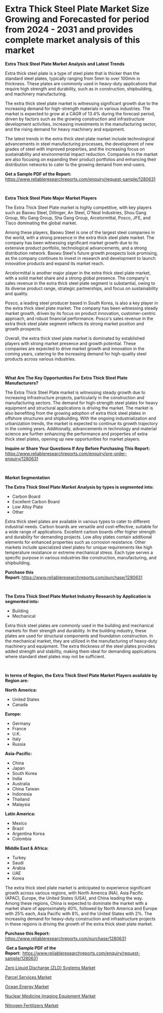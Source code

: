 <p><h1>Extra Thick Steel Plate Market Size Growing and Forecasted for period from 2024 - 2031 and provides complete market analysis of this market</h1></p><p><strong>Extra Thick Steel Plate Market Analysis and Latest Trends</strong></p>
<p><p>Extra thick steel plate is a type of steel plate that is thicker than the standard steel plates, typically ranging from 5mm to over 100mm in thickness. These plates are commonly used in heavy-duty applications that require high strength and durability, such as in construction, shipbuilding, and machinery manufacturing.</p><p>The extra thick steel plate market is witnessing significant growth due to the increasing demand for high-strength materials in various industries. The market is expected to grow at a CAGR of 13.4% during the forecast period, driven by factors such as the growing construction and infrastructure development activities, increasing investments in the manufacturing sector, and the rising demand for heavy machinery and equipment.</p><p>The latest trends in the extra thick steel plate market include technological advancements in steel manufacturing processes, the development of new grades of steel with improved properties, and the increasing focus on sustainability and environmental impact reduction. Companies in the market are also focusing on expanding their product portfolios and enhancing their distribution networks to cater to the growing demand from end-users.</p></p>
<p><strong>Get a Sample PDF of the Report:&nbsp;</strong> <a href="https://www.reliableresearchreports.com/enquiry/request-sample/1280631">https://www.reliableresearchreports.com/enquiry/request-sample/1280631</a></p>
<p>&nbsp;</p>
<p><strong>Extra Thick Steel Plate Major Market Players</strong></p>
<p><p>The Extra Thick Steel Plate market is highly competitive, with key players such as Baowu Steel, Dillinger, An Steel, O'Neal Industries, Shou Gang Group, Wu Gang Group, Sha Gang Group, Arcelormittal, Posco, JFE, and Tisco dominating the global market.</p><p>Among these players, Baowu Steel is one of the largest steel companies in the world, with a strong presence in the extra thick steel plate market. The company has been witnessing significant market growth due to its extensive product portfolio, technological advancements, and a strong distribution network. Baowu Steel's future growth prospects look promising, as the company continues to invest in research and development to launch innovative products and expand its market reach.</p><p>Arcelormittal is another major player in the extra thick steel plate market, with a solid market share and a strong global presence. The company's sales revenue in the extra thick steel plate segment is substantial, owing to its diverse product range, strategic partnerships, and focus on sustainability and quality.</p><p>Posco, a leading steel producer based in South Korea, is also a key player in the extra thick steel plate market. The company has been witnessing steady market growth, driven by its focus on product innovation, customer-centric approach, and robust financial performance. Posco's sales revenue in the extra thick steel plate segment reflects its strong market position and growth prospects.</p><p>Overall, the extra thick steel plate market is dominated by established players with strong market presence and growth potential. These companies are expected to drive market growth and innovation in the coming years, catering to the increasing demand for high-quality steel products across various industries.</p></p>
<p>&nbsp;</p>
<p><strong>What Are The Key Opportunities For Extra Thick Steel Plate Manufacturers?</strong></p>
<p><p>The Extra Thick Steel Plate market is witnessing steady growth due to increasing infrastructure projects, particularly in the construction and manufacturing sectors. The demand for high-strength steel plates for heavy equipment and structural applications is driving the market. The market is also benefiting from the growing adoption of extra thick steel plates in offshore structures and shipbuilding. With the ongoing industrialization and urbanization trends, the market is expected to continue its growth trajectory in the coming years. Additionally, advancements in technology and material science are further enhancing the performance and properties of extra thick steel plates, opening up new opportunities for market players.</p></p>
<p><strong>Inquire or Share Your Questions If Any Before Purchasing This Report:</strong> <a href="https://www.reliableresearchreports.com/enquiry/pre-order-enquiry/1280631">https://www.reliableresearchreports.com/enquiry/pre-order-enquiry/1280631</a></p>
<p>&nbsp;</p>
<p><strong>Market Segmentation</strong></p>
<p><strong>The Extra Thick Steel Plate Market Analysis by types is segmented into:</strong></p>
<p><ul><li>Carbon Board</li><li>Excellent Carbon Board</li><li>Low Alloy Plate</li><li>Other</li></ul></p>
<p><p>Extra thick steel plates are available in various types to cater to different industrial needs. Carbon boards are versatile and cost-effective, suitable for a wide range of applications. Excellent carbon boards offer higher strength and durability for demanding projects. Low alloy plates contain additional elements for enhanced properties such as corrosion resistance. Other markets include specialized steel plates for unique requirements like high temperature resistance or extreme mechanical stress. Each type serves a specific purpose in various industries like construction, manufacturing, and shipbuilding.</p></p>
<p><strong>Purchase this Report:&nbsp;</strong><a href="https://www.reliableresearchreports.com/purchase/1280631">https://www.reliableresearchreports.com/purchase/1280631</a></p>
<p>&nbsp;</p>
<p><strong>The Extra Thick Steel Plate Market Industry Research by Application is segmented into:</strong></p>
<p><ul><li>Building</li><li>Mechanical</li></ul></p>
<p><p>Extra thick steel plates are commonly used in the building and mechanical markets for their strength and durability. In the building industry, these plates are used for structural components and foundation construction. In the mechanical market, they are utilized in the manufacturing of heavy-duty machinery and equipment. The extra thickness of the steel plates provides added strength and stability, making them ideal for demanding applications where standard steel plates may not be sufficient.</p></p>
<p>&nbsp;</p>
<p><strong>In terms of Region, the Extra Thick Steel Plate Market Players available by Region are:</strong></p>
<p>
    <p> <strong> North America: </strong>
        <ul>
            <li>United States</li>
            <li>Canada</li>
        </ul>
        </p> 
    <p> <strong> Europe: </strong>
        <ul>
            <li>Germany</li>
            <li>France</li>
            <li>U.K.</li>
            <li>Italy</li>
            <li>Russia</li>
        </ul>
        </p> 
    <p> <strong> Asia-Pacific: </strong>
        <ul>
            <li>China</li>
            <li>Japan</li>
            <li>South Korea</li>
            <li>India</li>
            <li>Australia</li>
            <li>China Taiwan</li>
            <li>Indonesia</li>
            <li>Thailand</li>
            <li>Malaysia</li>
        </ul>
        </p> 
    <p> <strong> Latin America: </strong>
        <ul>
            <li>Mexico</li>
            <li>Brazil</li>
            <li>Argentina Korea</li>
            <li>Colombia</li>
        </ul>
        </p> 
    <p> <strong> Middle East & Africa: </strong>
        <ul>
            <li>Turkey</li>
            <li>Saudi</li>
            <li>Arabia</li>
            <li>UAE</li>
            <li>Korea</li>
        </ul>
    </p>
    </p>
<p><p>The extra thick steel plate market is anticipated to experience significant growth across various regions, with North America (NA), Asia Pacific (APAC), Europe, the United States (USA), and China leading the way. Among these regions, China is expected to dominate the market with a market share of approximately 40%, followed by North America and Europe with 25% each, Asia Pacific with 8%, and the United States with 2%. The increasing demand for heavy-duty construction and infrastructure projects in these regions is driving the growth of the extra thick steel plate market.</p></p>
<p><strong>Purchase this Report: </strong><a href="https://www.reliableresearchreports.com/purchase/1280631">https://www.reliableresearchreports.com/purchase/1280631</a></p>
<p>&nbsp;<strong>Get a Sample PDF of the Report:&nbsp;&nbsp;</strong><a href="https://www.reliableresearchreports.com/enquiry/request-sample/1280631">https://www.reliableresearchreports.com/enquiry/request-sample/1280631</a></p>
<p><strong></strong></p>
<p><p><a href="https://github.com/moyahfrancoestellec51j635wcx/Market-Research-Report-List-1/blob/main/zero-liquid-discharge-zld-systems-market.md">Zero Liquid Discharge (ZLD) Systems Market</a></p><p><a href="https://medium.com/p/ba336b58d645/edit">Parcel Services Market</a></p><p><a href="https://medium.com/p/42f3d6c497d8/edit">Ocean Energy Market</a></p><p><a href="https://medium.com/p/4b9dc480febd/edit">Nuclear Medicine Imaging Equipment Market</a></p><p><a href="https://medium.com/p/4d98c358bc12/edit">Nitrogen Fertilizers Market</a></p></p>